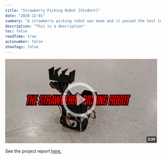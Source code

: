 ```yaml
---
title: "Strawberry Picking Robot [Student]"
date: "2020-12-01"
summary: "A strawberry picking robot was made and it passed the test in the predefined artificial strawberry field. The software proved to be reliable with a finite-state machine controlling the program flow. In addition, the picking sequence was consistent thanks to the tailored vision algorithm."
description: "This is a description"
toc: false
readTime: true
autonumber: false
showTags: false
---
```


[![Video](./thumbnail.png)](https://www.youtube.com/watch?v=k57Qpbn7tn4)

See the project report [here.](https://evenfl.gitlab.io/mas507/)